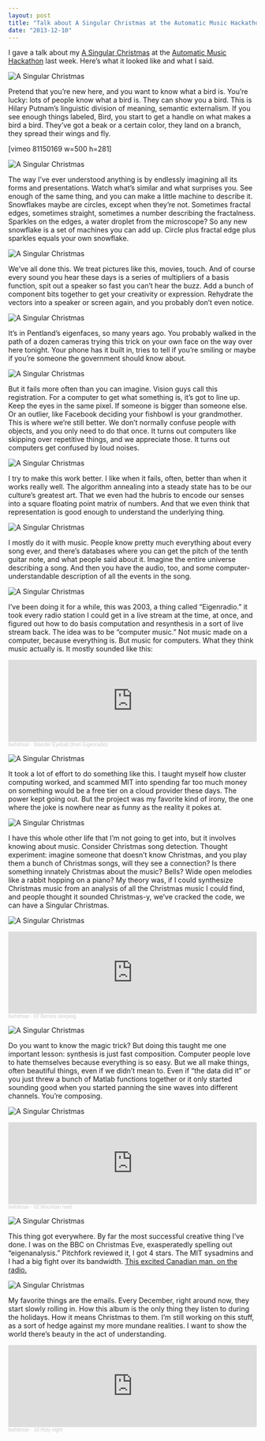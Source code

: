 ```yaml
---
layout: post
title: "Talk about A Singular Christmas at the Automatic Music Hackathon"
date: "2013-12-10"
---
```


I gave a talk about my [A Singular Christmas](http://notes.variogram.com/post/262976984/a-singular-christmas-2004) at the [Automatic Music Hackathon](http://monthlymusichackathon.org/post/67866125715/auto) last week. Here’s what it looked like and what I said.

![A Singular Christmas](/images/asc.001.jpg)

Pretend that you’re new here, and you want to know what a bird is. You’re lucky: lots of people know what a bird is. They can show you a bird. This is Hilary Putnam’s linguistic division of meaning, semantic externalism. If you see enough things labeled, Bird, you start to get a handle on what makes a bird a bird. They’ve got a beak or a certain color, they land on a branch, they spread their wings and fly.

\[vimeo 81150169 w=500 h=281\]

![A Singular Christmas](/images/asc.003.jpg)

The way I’ve ever understood anything is by endlessly imagining all its forms and presentations. Watch what’s similar and what surprises you. See enough of the same thing, and you can make a little machine to describe it. Snowflakes maybe are circles, except when they’re not. Sometimes fractal edges, sometimes straight, sometimes a number describing the fractalness. Sparkles on the edges, a water droplet from the microscope? So any new snowflake is a set of machines you can add up. Circle plus fractal edge plus sparkles equals your own snowflake.

![A Singular Christmas](/images/asc.004.jpg)

We’ve all done this. We treat pictures like this, movies, touch. And of course every sound you hear these days is a series of multipliers of a basis function, spit out a speaker so fast you can’t hear the buzz. Add a bunch of component bits together to get your creativity or expression. Rehydrate the vectors into a speaker or screen again, and you probably don’t even notice.

![A Singular Christmas](/images/asc.005.jpg)

It’s in Pentland’s eigenfaces, so many years ago. You probably walked in the path of a dozen cameras trying this trick on your own face on the way over here tonight. Your phone has it built in, tries to tell if you’re smiling or maybe if you’re someone the government should know about.

![A Singular Christmas](/images/asc.006.jpg)

But it fails more often than you can imagine. Vision guys call this registration. For a computer to get what something is, it’s got to line up. Keep the eyes in the same pixel. If someone is bigger than someone else. Or an outlier, like Facebook deciding your fishbowl is your grandmother. This is where we’re still better. We don’t normally confuse people with objects, and you only need to do that once. It turns out computers like skipping over repetitive things, and we appreciate those. It turns out computers get confused by loud noises.

![A Singular Christmas](/images/asc.007.jpg)

I try to make this work better. I like when it fails, often, better than when it works really well. The algorithm annealing into a steady state has to be our culture’s greatest art. That we even had the hubris to encode our senses into a square floating point matrix of numbers. And that we even think that representation is good enough to understand the underlying thing.

![A Singular Christmas](/images/asc.008.jpg)

I mostly do it with music. People know pretty much everything about every song ever, and there’s databases where you can get the pitch of the tenth guitar note, and what people said about it. Imagine the entire universe describing a song. And then you have the audio, too, and some computer-understandable description of all the events in the song.

![A Singular Christmas](/images/asc.009.jpg)

I’ve been doing it for a while, this was 2003, a thing called “Eigenradio.” it took every radio station I could get in a live stream at the time, at once, and figured out how to do basis computation and resynthesis in a sort of live stream back. The idea was to be “computer music.” Not music made on a computer, because everything is. But music for computers. What they think music actually is. It mostly sounded like this:

<iframe width="100%" height="166" scrolling="no" frameborder="no" allow="autoplay" src="https://w.soundcloud.com/player/?url=https%3A//api.soundcloud.com/tracks/124178688&color=%23ff5500&auto_play=false&hide_related=false&show_comments=true&show_user=true&show_reposts=false&show_teaser=true"></iframe><div style="font-size: 10px; color: #cccccc;line-break: anywhere;word-break: normal;overflow: hidden;white-space: nowrap;text-overflow: ellipsis; font-family: Interstate,Lucida Grande,Lucida Sans Unicode,Lucida Sans,Garuda,Verdana,Tahoma,sans-serif;font-weight: 100;"><a href="https://soundcloud.com/bwhitman" title="bwhitman" target="_blank" style="color: #cccccc; text-decoration: none;">bwhitman</a> · <a href="https://soundcloud.com/bwhitman/wander-eyeball-from-eigenradio" title="Wander Eyeball (from Eigenradio)" target="_blank" style="color: #cccccc; text-decoration: none;">Wander Eyeball (from Eigenradio)</a></div>

![A Singular Christmas](/images/asc.010.jpg)

It took a lot of effort to do something like this. I taught myself how cluster computing worked, and scammed MIT into spending far too much money on something would be a free tier on a cloud provider these days. The power kept going out. But the project was my favorite kind of irony, the one where the joke is nowhere near as funny as the reality it pokes at.

![A Singular Christmas](/images/asc.011.jpg)

I have this whole other life that I’m not going to get into, but it involves knowing about music. Consider Christmas song detection. Thought experiment: imagine someone that doesn’t know Christmas, and you play them a bunch of Christmas songs, will they see a connection? Is there something innately Christmas about the music? Bells? Wide open melodies like a rabbit hopping on a piano? My theory was, if I could synthesize Christmas music from an analysis of all the Christmas music I could find, and people thought it sounded Christmas-y, we’ve cracked the code, we can have a Singular Christmas.

![A Singular Christmas](/images/asc.012.jpg)

<iframe width="100%" height="166" scrolling="no" frameborder="no" allow="autoplay" src="https://w.soundcloud.com/player/?url=https%3A//api.soundcloud.com/tracks/1000877&color=%23ff5500&auto_play=false&hide_related=false&show_comments=true&show_user=true&show_reposts=false&show_teaser=true"></iframe><div style="font-size: 10px; color: #cccccc;line-break: anywhere;word-break: normal;overflow: hidden;white-space: nowrap;text-overflow: ellipsis; font-family: Interstate,Lucida Grande,Lucida Sans Unicode,Lucida Sans,Garuda,Verdana,Tahoma,sans-serif;font-weight: 100;"><a href="https://soundcloud.com/bwhitman" title="bwhitman" target="_blank" style="color: #cccccc; text-decoration: none;">bwhitman</a> · <a href="https://soundcloud.com/bwhitman/07-berries-sleeping" title="07 Berries sleeping" target="_blank" style="color: #cccccc; text-decoration: none;">07 Berries sleeping</a></div>

![A Singular Christmas](/images/asc.013.jpg)

Do you want to know the magic trick? But doing this taught me one important lesson: synthesis is just fast composition. Computer people love to hate themselves because everything is so easy. But we all make things, often beautiful things, even if we didn’t mean to. Even if “the data did it” or you just threw a bunch of Matlab functions together or it only started sounding good when you started panning the sine waves into different channels. You’re composing.

![A Singular Christmas](/images/asc.014.jpg)

<iframe width="100%" height="166" scrolling="no" frameborder="no" allow="autoplay" src="https://w.soundcloud.com/player/?url=https%3A//api.soundcloud.com/tracks/1000872&color=%23ff5500&auto_play=false&hide_related=false&show_comments=true&show_user=true&show_reposts=false&show_teaser=true"></iframe><div style="font-size: 10px; color: #cccccc;line-break: anywhere;word-break: normal;overflow: hidden;white-space: nowrap;text-overflow: ellipsis; font-family: Interstate,Lucida Grande,Lucida Sans Unicode,Lucida Sans,Garuda,Verdana,Tahoma,sans-serif;font-weight: 100;"><a href="https://soundcloud.com/bwhitman" title="bwhitman" target="_blank" style="color: #cccccc; text-decoration: none;">bwhitman</a> · <a href="https://soundcloud.com/bwhitman/02-mountain-noel" title="02 Mountain noel" target="_blank" style="color: #cccccc; text-decoration: none;">02 Mountain noel</a></div>

![A Singular Christmas](/images/asc.015.jpg)

This thing got everywhere. By far the most successful creative thing I’ve done. I was on the BBC on Christmas Eve, exasperatedly spelling out “eigenanalysis.” Pitchfork reviewed it, I got 4 stars. The MIT sysadmins and I had a big fight over its bandwidth. [This excited Canadian man, on the radio.](http://static.echonest.com/b/asc/DNTO_60s.mp3)

![A Singular Christmas](/images/asc.016.jpg)

My favorite things are the emails. Every December, right around now, they start slowly rolling in. How this album is the only thing they listen to during the holidays. How it means Christmas to them. I’m still working on this stuff, as a sort of hedge against my more mundane realities. I want to show the world there’s beauty in the act of understanding.

<iframe width="100%" height="166" scrolling="no" frameborder="no" allow="autoplay" src="https://w.soundcloud.com/player/?url=https%3A//api.soundcloud.com/tracks/1000888&color=%23ff5500&auto_play=false&hide_related=false&show_comments=true&show_user=true&show_reposts=false&show_teaser=true"></iframe><div style="font-size: 10px; color: #cccccc;line-break: anywhere;word-break: normal;overflow: hidden;white-space: nowrap;text-overflow: ellipsis; font-family: Interstate,Lucida Grande,Lucida Sans Unicode,Lucida Sans,Garuda,Verdana,Tahoma,sans-serif;font-weight: 100;"><a href="https://soundcloud.com/bwhitman" title="bwhitman" target="_blank" style="color: #cccccc; text-decoration: none;">bwhitman</a> · <a href="https://soundcloud.com/bwhitman/16-holy-night" title="16 Holy night" target="_blank" style="color: #cccccc; text-decoration: none;">16 Holy night</a></div>
